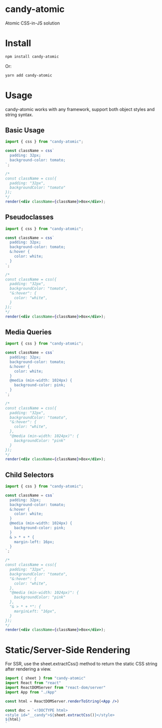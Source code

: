 # candy-atomic

Atomic CSS-in-JS solution

# Install

```sh
npm install candy-atomic
```

Or:

```sh
yarn add candy-atomic
```

# Usage

candy-atomic works with any framework, support both object styles and string syntax.

## Basic Usage

```jsx
import { css } from "candy-atomic";

const className = css`
  padding: 32px;
  background-color: tomato;
`;

/* 
const className = css({
  padding: "32px",
  backgroundColor: "tomato"
});
*/
render(<div className={className}>Box</div>);
```

## Pseudoclasses

```jsx
import { css } from "candy-atomic";

const className = css`
  padding: 32px;
  background-color: tomato;
  &:hover {
    color: white;
  }
`;

/* 
const className = css({
  padding: "32px",
  backgroundColor: "tomato",
  "&:hover": {
    color: "white",
  }
});
*/
render(<div className={className}>Box</div>);
```

## Media Queries

```jsx
import { css } from "candy-atomic";

const className = css`
  padding: 32px;
  background-color: tomato;
  &:hover {
    color: white;
  }
  @media (min-width: 1024px) {
    background-color: pink;
  }
`;

/* 
const className = css({
  padding: "32px",
  backgroundColor: "tomato",
  "&:hover": {
    color: "white",
  },
  "@media (min-width: 1024px)": {
    backgroundColor: "pink"
  }
});
*/
render(<div className={className}>Box</div>);
```

## Child Selectors

```jsx
import { css } from "candy-atomic";

const className = css`
  padding: 32px;
  background-color: tomato;
  &:hover {
    color: white;
  }
  @media (min-width: 1024px) {
    background-color: pink;
  }
  & > * + * {
    margin-left: 16px;
  }
`;

/* 
const className = css({
  padding: "32px",
  backgroundColor: "tomato",
  "&:hover": {
    color: "white",
  },
  "@media (min-width: 1024px)": {
    backgroundColor: "pink"
  },
  "& > * + *": {
    marginLeft: "16px",
  }
});
*/
render(<div className={className}>Box</div>);
```

# Static/Server-Side Rendering

For SSR, use the sheet.extractCss() method to return the static CSS string after rendering a view.

```jsx
import { sheet } from "candy-atomic"
import React from "react"
import ReactDOMServer from "react-dom/server"
import App from "./App"

const html = ReactDOMServer.renderToString(<App />)

const doc = `<!DOCTYPE html>
<style id="__candy">${sheet.extractCss()}</style>
${html}
`
```
